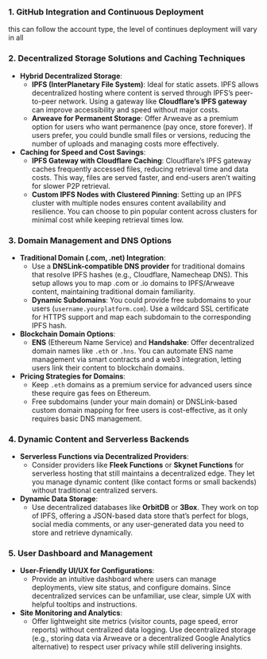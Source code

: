 
### 1. **GitHub Integration and Continuous Deployment**
this can follow the account type, the level of continues deployment will vary in all

### 2. **Decentralized Storage Solutions and Caching Techniques**
   - **Hybrid Decentralized Storage**:
     - **IPFS (InterPlanetary File System)**: Ideal for static assets. IPFS allows decentralized hosting where content is served through IPFS’s peer-to-peer network. Using a gateway like **Cloudflare’s IPFS gateway** can improve accessibility and speed without major costs.
     - **Arweave for Permanent Storage**: Offer Arweave as a premium option for users who want permanence (pay once, store forever). If users prefer, you could bundle small files or versions, reducing the number of uploads and managing costs more effectively.
   - **Caching for Speed and Cost Savings**:
     - **IPFS Gateway with Cloudflare Caching**: Cloudflare’s IPFS gateway caches frequently accessed files, reducing retrieval time and data costs. This way, files are served faster, and end-users aren’t waiting for slower P2P retrieval.
     - **Custom IPFS Nodes with Clustered Pinning**: Setting up an IPFS cluster with multiple nodes ensures content availability and resilience. You can choose to pin popular content across clusters for minimal cost while keeping retrieval times low.

### 3. **Domain Management and DNS Options**
   - **Traditional Domain (.com, .net) Integration**:
     - Use a **DNSLink-compatible DNS provider** for traditional domains that resolve IPFS hashes (e.g., Cloudflare, Namecheap DNS). This setup allows you to map .com or .io domains to IPFS/Arweave content, maintaining traditional domain familiarity.
     - **Dynamic Subdomains**: You could provide free subdomains to your users (`username.yourplatform.com`). Use a wildcard SSL certificate for HTTPS support and map each subdomain to the corresponding IPFS hash.
   - **Blockchain Domain Options**:
     - **ENS** (Ethereum Name Service) and **Handshake**: Offer decentralized domain names like `.eth` or `.hns`. You can automate ENS name management via smart contracts and a web3 integration, letting users link their content to blockchain domains.
   - **Pricing Strategies for Domains**:
     - Keep `.eth` domains as a premium service for advanced users since these require gas fees on Ethereum.
     - Free subdomains (under your main domain) or DNSLink-based custom domain mapping for free users is cost-effective, as it only requires basic DNS management.

### 4. **Dynamic Content and Serverless Backends**
   - **Serverless Functions via Decentralized Providers**:
     - Consider providers like **Fleek Functions** or **Skynet Functions** for serverless hosting that still maintains a decentralized edge. They let you manage dynamic content (like contact forms or small backends) without traditional centralized servers.
   - **Dynamic Data Storage**:
     - Use decentralized databases like **OrbitDB** or **3Box**. They work on top of IPFS, offering a JSON-based data store that’s perfect for blogs, social media comments, or any user-generated data you need to store and retrieve dynamically.

### 5. **User Dashboard and Management**
   - **User-Friendly UI/UX for Configurations**:
     - Provide an intuitive dashboard where users can manage deployments, view site status, and configure domains. Since decentralized services can be unfamiliar, use clear, simple UX with helpful tooltips and instructions.
   - **Site Monitoring and Analytics**:
     - Offer lightweight site metrics (visitor counts, page speed, error reports) without centralized data logging. Use decentralized storage (e.g., storing data via Arweave or a decentralized Google Analytics alternative) to respect user privacy while still delivering insights.
